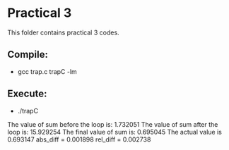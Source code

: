 # Practical 3

This folder contains practical 3 codes.

## Compile:
* gcc trap.c trapC -lm

## Execute:
* ./trapC

 The value of sum before the loop is: 1.732051
 The value of sum after the loop is: 15.929254
 The final value of sum is: 0.695045
 The actual value is 0.693147
 abs_diff = 0.001898
 rel_diff = 0.002738
